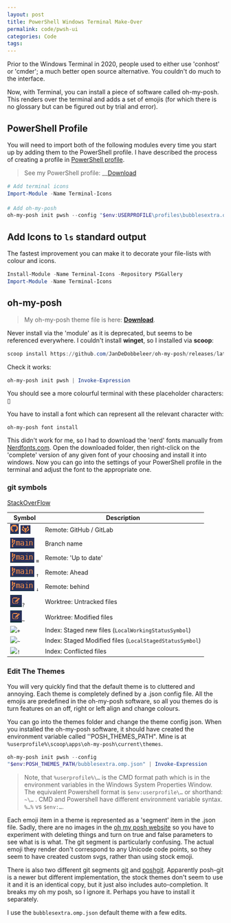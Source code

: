 ```yaml
---
layout: post
title: PowerShell Windows Terminal Make-Over
permalink: code/pwsh-ui
categories: Code
tags:
---
```


Prior to the Windows Terminal in 2020, people used to either use 'conhost' or 'cmder'; a much better open source alternative. You couldn't do much to the interface.

Now, with Terminal, you can install a piece of software called oh-my-posh. This renders over the terminal and adds a set of emojis (for which there is no glossary but can be figured out by trial and error).

## PowerShell Profile

You will need to import both of the following modules every time you start up by adding them to the PowerShell profile. I have described the process of creating a profile in [PowerShell profile](./pwsh-profile).

> See my PowerShell profile: __[Download](../assets/pwsh.ps1)



```powershell
# Add terminal icons
Import-Module -Name Terminal-Icons

# Add oh-my-posh
oh-my-posh init pwsh --config "$env:USERPROFILE\profiles\bubblesextra.omp.json" | Invoke-Expression
```

## Add Icons to `ls` standard output

The fastest improvement you can make it to decorate your file-lists with colour and icons.

```powershell
Install-Module -Name Terminal-Icons -Repository PSGallery
Import-Module -Name Terminal-Icons
```

## oh-my-posh

> My oh-my-posh theme file is here: __[Download](../assets/bubblesextra.omp.json)__.

Never install via the 'module' as it is deprecated, but seems to be referenced everywhere. I couldn't install __winget__, so I installed via __scoop__:

```powershell
scoop install https://github.com/JanDeDobbeleer/oh-my-posh/releases/latest/download/oh-my-posh.json
```

Check it works:

```powershell
oh-my-posh init pwsh | Invoke-Expression
```

You should see a more colourful terminal with these placeholder characters: ▯

You have to install a font which can represent all the relevant character with:

```
oh-my-posh font install
```

This didn't work for me, so I had to download the 'nerd' fonts manually from [Nerdfonts.com](https://www.nerdfonts.com/font-downloads). Open the downloaded folder, then right-click on the 'complete' version of any given font of your choosing and install it into windows.
Now you can go into the settings of your PowerShell profile in the terminal and adjust the font to the appropriate one.

### git symbols

[StackOverFlow](https://stackoverflow.com/questions/65602969/understanding-the-git-symbols-in-oh-my-posh)

Symbol | Description
-|-
![](../assets/20220902100357.png) ![](../assets/20220902144542.png)| Remote: GitHub / GitLab
![](../assets/20220902144608.png) | Branch name
![](../assets/20220902144608.png) `≡` | Remote: 'Up to date'
![](../assets/20220902144608.png) `↑`  | Remote: Ahead
![](../assets/20220902144608.png) `↓` | Remote: behind
![](../assets/20220902111935.png)`?` | Worktree: Untracked files
![](../assets/20220902111935.png)`~` | Worktree: Modified files
![](../assets/index.png)`+` |  Index: Staged new files  (`LocalWorkingStatusSymbol`)
![](../assets/index.png)`~` | Index: Staged Modified files  (`LocalStagedStatusSymbol`)
![](../assets/index.png)`!` | Index: Conflicted files





### Edit The Themes

You will very quickly find that the default theme is to cluttered and annoying. Each theme is completely defined by a .json config file. All the emojis are predefined in the oh-my-posh software, so all you themes do is turn features on an off, right or left align and change colours.

You can go into the themes folder and change the theme config json. When you installed the oh-my-posh software, it should have created the environment variable called ''POSH_THEMES_PATH". Mine is at `%userprofile%\scoop\apps\oh-my-posh\current\themes`.

```powershell
oh-my-posh init pwsh --config 
"$env:POSH_THEMES_PATH/bubblesextra.omp.json" | Invoke-Expression
```

> Note, that `%userprofile%\…` is the CMD format path which is in the environment variables in the Windows System Properties Window.  The equivalent Powershell format is  `$env:userprofile\…` or shorthand: `~\…` . CMD and Powershell have different environment variable syntax. `%…%` vs `$env:…`.

Each emoji item in a theme is represented as a 'segment' item in the .json file.  Sadly, there are no images in the [oh my posh website](https://ohmyposh.dev/docs/) so you have to experiment with deleting things and turn on true and false parameters to see what is is what. The git segment is particularly confusing. The actual emoji they render don't correspond to any Unicode code points, so they seem to have created custom svgs, rather than using stock emoji.

There is also two different git segments [git](https://ohmyposh.dev/docs/segments/git) and [poshgit](https://ohmyposh.dev/docs/segments/poshgit). Apparently posh-git is a newer but different implementation, the stock themes don't seem to use it and it is an identical copy, but it just also includes auto-completion. It breaks my oh my posh, so I ignore it. Perhaps you have to install it separately.

I use the `bubblesextra.omp.json` default theme with a few edits.
